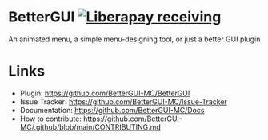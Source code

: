 # BetterGUI [![Liberapay receiving](https://img.shields.io/liberapay/receives/BetterGUI-MC?logo=liberapay)](https://liberapay.com/BetterGUI-MC/)
An animated menu, a simple menu-designing tool, or just a better GUI plugin

# Links
* Plugin: https://github.com/BetterGUI-MC/BetterGUI
* Issue Tracker: https://github.com/BetterGUI-MC/Issue-Tracker
* Documentation: https://github.com/BetterGUI-MC/Docs
* How to contribute: https://github.com/BetterGUI-MC/.github/blob/main/CONTRIBUTING.md

